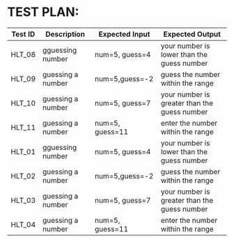 # TEST PLAN:
| **Test ID** | **Description**                                              | **Expected Input** | **Expected Output** |   
|-------------|--------------------------------------------------------------|------------|-------------|
|  HLT_08       | gguessing number | num=5, guess=4 | your number is lower than the guess number |
|  HLT_09      | guessing a number  | num=5,guess=-2 | guess the number within the range|
|  HLT_10      |guessing a number| num=5, guess=7| your number is greater than the guess number | 
|  HLT_11      |guessing a number| num=5, guess=11| enter the number within the range| 
|  HLT_01      | gguessing number | num=5, guess=4 | your number is lower than the guess number |
|  HLT_02      | guessing a number  | num=5,guess=-2 | guess the number within the range|
|  HLT_03      |guessing a number| num=5, guess=7| your number is greater than the guess number | 
|  HLT_04      |guessing a number| num=5, guess=11| enter the number within the range| 
